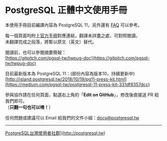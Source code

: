 # PostgreSQL 正體中文使用手冊

本使用手冊目前編譯內容為 PostgreSQL 11，另外還有 [FAQ](https://faq.postgresql.tw) 可以參考。

每一個頁面均附上[官方手冊](https://www.postgresql.org/docs/current/index.html)對應連結，翻譯未詳盡之處，可對照閱讀。  
未翻譯完成之段落，將暫以原文（英文）替代。

閱讀前，也可以參閱摘要簡報：  
[https://gitpitch.com/pgsql-tw/twpug-doc](https://gitpitch.com/pgsql-tw/twpug-doc)

目前最新版本為 PostgreSQL 11：\(部份內容為版本10，持續更新中\)  
[http://island.postgresql.tw/2018/10/19/pg11-press-kit.html](https://medium.com/pgsql-tw/postgresql-11-press-kit-331df8357dcc)

參與協作請在任何頁面，點選右上角的「**Edit on GitHub**」，修改後直接送 PR 給我們即可。  
（**只翻一句也可以唷！**）

任何問題或建議可以 Email 給我們的文件小組：[docs@postgresql.tw](mailto:docs@postgresql.tw)

---

[PostgreSQL台灣使用者社群](https://pgsql-tw.github.io/island/assets/pgsql-tw.svg)](http://postgresql.tw)

